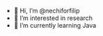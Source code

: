 - 👋 Hi, I’m @nechiforfilip
- 👀 I’m interested in research
- 🌱 I’m currently learning Java
<!---
nechiforfilip/nechiforfilip is a ✨ special ✨ repository because its `README.md` (this file) appears on your GitHub profile.
You can click the Preview link to take a look at your changes.
--->
